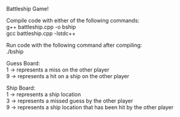 Battleship Game!

Compile code with either of the following commands:
<br/> g++ battleship.cpp -o bship
<br/> gcc battleship.cpp -lstdc++

Run code with the following command after compiling:
<br/> ./bship

Guess Board:
<br/> 1 -> represents a miss on the other player
<br/> 9 -> represents a hit on a ship on the other player

Ship Board:
<br/> 1 -> represents a ship location
<br/> 3 -> represents a missed guess by the other player
<br/> 9 -> represents a ship location that has been hit by the other player